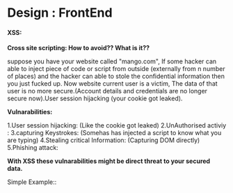 # Design : FrontEnd


#### XSS:
**Cross site scripting: How to avoid?? What is it??**

suppose you have your website called "mango.com", If some hacker can able to inject piece of code or script from outside (externally from n number of places) and the hacker can able to stole the confidential information then you just fucked up. Now website current user is a victim, The data of that user is no more secure.(Account details and credentials are no longer secure now).User session hijacking (your cookie got leaked).

**Vulnarabilities:**

  1.User session hijacking: (Like the cookie got leaked)
  2.UnAuthorised activiy :
  3.capturing Keystrokes: (Somehas has injected a script to know what you are typing)
  4.Stealing critical Information: (Capturing DOM directly)
  5.Phishing attack:

**With XSS these vulnarabilities might be direct threat to your secured data.**

Simple Example::




